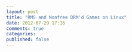 ```yaml
---
layout: post
title: "RMS and Nonfree DRM'd Games on Linux"
date: 2012-07-29 17:16
comments: true
categories: 
published: false
---
```

